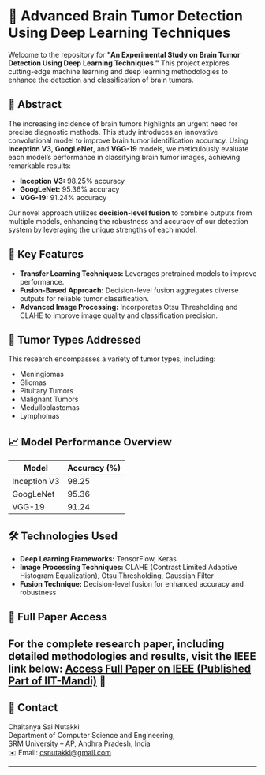 # 🧠 Advanced Brain Tumor Detection Using Deep Learning Techniques

Welcome to the repository for **"An Experimental Study on Brain Tumor Detection Using Deep Learning Techniques."** This project explores cutting-edge machine learning and deep learning methodologies to enhance the detection and classification of brain tumors.

## 📜 Abstract

The increasing incidence of brain tumors highlights an urgent need for precise diagnostic methods. This study introduces an innovative convolutional model to improve brain tumor identification accuracy. Using **Inception V3**, **GoogLeNet**, and **VGG-19** models, we meticulously evaluate each model’s performance in classifying brain tumor images, achieving remarkable results:

- **Inception V3:** 98.25% accuracy
- **GoogLeNet:** 95.36% accuracy
- **VGG-19:** 91.24% accuracy

Our novel approach utilizes **decision-level fusion** to combine outputs from multiple models, enhancing the robustness and accuracy of our detection system by leveraging the unique strengths of each model.

## 🌟 Key Features

- **Transfer Learning Techniques:** Leverages pretrained models to improve performance.
- **Fusion-Based Approach:** Decision-level fusion aggregates diverse outputs for reliable tumor classification.
- **Advanced Image Processing:** Incorporates Otsu Thresholding and CLAHE to improve image quality and classification precision.

## 🧬 Tumor Types Addressed
This research encompasses a variety of tumor types, including:
- Meningiomas
- Gliomas
- Pituitary Tumors
- Malignant Tumors
- Medulloblastomas
- Lymphomas

## 📈 Model Performance Overview

| Model        | Accuracy (%) |
|--------------|--------------|
| Inception V3 | 98.25        |
| GoogLeNet    | 95.36        |
| VGG-19       | 91.24        |

## 🛠️ Technologies Used

- **Deep Learning Frameworks:** TensorFlow, Keras
- **Image Processing Techniques:** CLAHE (Contrast Limited Adaptive Histogram Equalization), Otsu Thresholding, Gaussian Filter
- **Fusion Technique:** Decision-level fusion for enhanced accuracy and robustness

## 📄 Full Paper Access

For the complete research paper, including detailed methodologies and results, visit the IEEE link below:
[Access Full Paper on IEEE (Published Part of IIT-Mandi)](AN%20experimental%20study%20on%20Brain%20Tumor%20Detection.pdf) 🔗
---

## 💌 Contact

Chaitanya Sai Nutakki  
Department of Computer Science and Engineering,  
SRM University – AP, Andhra Pradesh, India  
✉️ Email: csnutakki@gmail.com  

---
